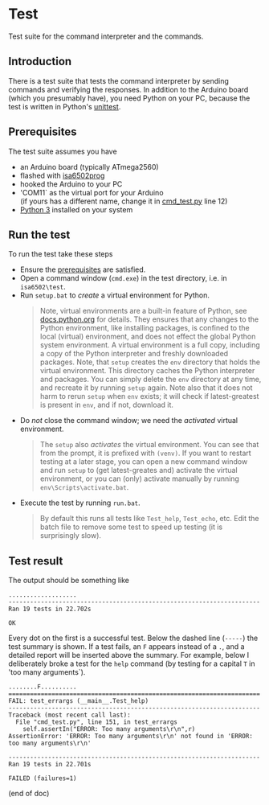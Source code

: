 # Test

Test suite for the command interpreter and the commands.

## Introduction

There is a test suite that tests the command interpreter by sending commands and verifying the responses. In addition to the Arduino board (which you presumably have), you need Python on your PC, because the test is written in Python's [unittest](https://docs.python.org/3/library/unittest.html).
## Prerequisites

The test suite assumes you have 

- an Arduino board (typically ATmega2560)
- flashed with [isa6502prog](../examples/isa6502prog)
- hooked the Arduino to your PC
- 'COM11` as the virtual port for your Arduino  
  (if yours has a different name, change it in [cmd_test.py](cmd_test.py) line 12)
- [Python 3](https://www.python.org/downloads/) installed on your system

## Run the test

To run the test take these steps

- Ensure the [prerequisites](#prerequisites) are satisfied.
- Open a command window (`cmd.exe`) in the test directory, i.e. in `isa6502\test`.
- Run `setup.bat` to _create_ a virtual environment for Python.
  > Note, virtual environments are a built-in feature of Python, see [docs.python.org](https://docs.python.org/3/library/venv.html) for details. They ensures that any changes to the Python environment, like installing packages, is confined to the local (virtual) environment, and does not effect the global Python system environment. A virtual environment is a full copy, including a copy of the Python interpreter and freshly downloaded packages. Note, that `setup` creates the `env` directory that holds the virtual environment. This directory caches the Python interpreter and packages. You can simply delete the `env` directory at any time, and recreate it by running `setup` again. Note also that it does not harm to rerun `setup` when `env` exists; it will check if latest-greatest is present in `env`, and if not, download it.
- Do _not_ close the command window; we need the _activated_ virtual environment.
  > The `setup` also _activates_ the virtual environment. You can see that from the prompt, it is prefixed with `(venv)`. If you want to restart testing at a later stage, you can open a new command window and run `setup` to (get latest-greates and) activate the virtual environment, or you can (only) activate manually by running `env\Scripts\activate.bat`.
- Execute the test by running `run.bat`.
  > By default this runs all tests like `Test_help`, `Test_echo`, etc. Edit the batch file to remove some test to speed up testing (it is surprisingly slow). 

## Test result

The output should be something like

```text
...................
----------------------------------------------------------------------
Ran 19 tests in 22.702s

OK
```

Every dot on the first is a successful test. Below the dashed line (`-----`) the test summary is shown. If a test fails, an `F` appears instead of a `.`, and a detailed report will be inserted above the summary. For example, below I deliberately broke a test for the `help` command (by testing for a capital `T` in 'too many arguments`).

```text
........F..........
======================================================================
FAIL: test_errargs (__main__.Test_help)
----------------------------------------------------------------------
Traceback (most recent call last):
  File "cmd_test.py", line 151, in test_errargs
    self.assertIn("ERROR: Too many arguments\r\n",r)
AssertionError: 'ERROR: Too many arguments\r\n' not found in 'ERROR: too many arguments\r\n'

----------------------------------------------------------------------
Ran 19 tests in 22.701s

FAILED (failures=1)
```


(end of doc)
